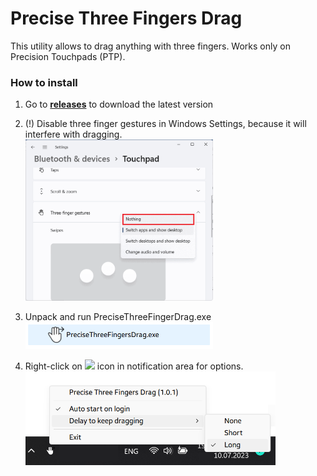 # Precise Three Fingers Drag

This utility allows to drag anything with three fingers. Works only on Precision Touchpads (PTP). 

### How to install
1. Go to [**releases**](https://github.com/klkvsk/precise-three-fingers-drag/releases/) to download the latest version

  
2. (!) Disable three finger gestures in Windows Settings, because it will interfere with dragging.
<br><img src="./doc/three-finger-gesture-settings.png" width=300 />


3. Unpack and run PreciseThreeFingerDrag.exe
<br><img src="./doc/run-exe.png" width="300" />


4. Right-click on <img src="./AppIcon.ico" style="height: 1em" /> icon in notification area for options.
<br><img src="./doc/tray-options.png" width="400" />
